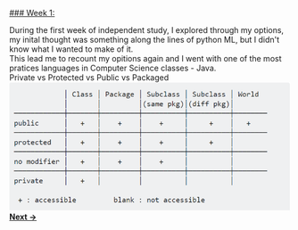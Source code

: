 [### Week 1:](../README.md)

During the first week of independent study, I explored through my options, my inital thought was something along the lines of python ML, but I didn't know what I wanted to make of it.
<br>
This lead me to recount my opitions again and I went with one of the most pratices languages in Computer Science classes - Java.
<br>
Private vs Protected vs Public vs Packaged
<br><img src="../images/4ps.PNG"><br>
<b>[Next &rarr;](Entry_2.md)</b>